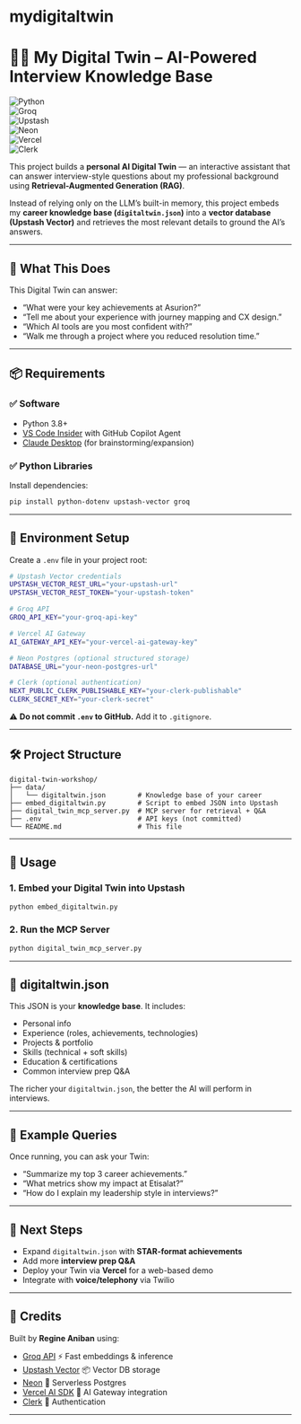 # mydigitaltwin
# 🧑‍💻 My Digital Twin – AI-Powered Interview Knowledge Base

![Python](https://img.shields.io/badge/python-3.8+-blue?logo=python)  
![Groq](https://img.shields.io/badge/Groq-API-orange?logo=lightning)  
![Upstash](https://img.shields.io/badge/Upstash-VectorDB-green?logo=upstash)  
![Neon](https://img.shields.io/badge/Neon-Postgres-blueviolet?logo=postgresql)  
![Vercel](https://img.shields.io/badge/Vercel-AI%20SDK-black?logo=vercel)  
![Clerk](https://img.shields.io/badge/Clerk-Auth-lightgrey?logo=clerk)  

This project builds a **personal AI Digital Twin** — an interactive assistant that can answer interview-style questions about my professional background using **Retrieval-Augmented Generation (RAG)**.

Instead of relying only on the LLM’s built-in memory, this project embeds my **career knowledge base (`digitaltwin.json`)** into a **vector database (Upstash Vector)** and retrieves the most relevant details to ground the AI’s answers.

---

## 🎯 What This Does

This Digital Twin can answer:

- “What were your key achievements at Asurion?”  
- “Tell me about your experience with journey mapping and CX design.”  
- “Which AI tools are you most confident with?”  
- “Walk me through a project where you reduced resolution time.”  

---

## 📦 Requirements

### ✅ Software
- Python 3.8+  
- [VS Code Insider](https://code.visualstudio.com/insiders/) with GitHub Copilot Agent  
- [Claude Desktop](https://claude.ai/) (for brainstorming/expansion)  

### ✅ Python Libraries
Install dependencies:

```bash
pip install python-dotenv upstash-vector groq
```

---

## 🔑 Environment Setup

Create a `.env` file in your project root:

```bash
# Upstash Vector credentials
UPSTASH_VECTOR_REST_URL="your-upstash-url"
UPSTASH_VECTOR_REST_TOKEN="your-upstash-token"

# Groq API
GROQ_API_KEY="your-groq-api-key"

# Vercel AI Gateway
AI_GATEWAY_API_KEY="your-vercel-ai-gateway-key"

# Neon Postgres (optional structured storage)
DATABASE_URL="your-neon-postgres-url"

# Clerk (optional authentication)
NEXT_PUBLIC_CLERK_PUBLISHABLE_KEY="your-clerk-publishable"
CLERK_SECRET_KEY="your-clerk-secret"
```

⚠️ **Do not commit `.env` to GitHub.** Add it to `.gitignore`.

---

## 🛠️ Project Structure

```
digital-twin-workshop/
├── data/
│   └── digitaltwin.json        # Knowledge base of your career
├── embed_digitaltwin.py        # Script to embed JSON into Upstash
├── digital_twin_mcp_server.py  # MCP server for retrieval + Q&A
├── .env                        # API keys (not committed)
└── README.md                   # This file
```

---

## 🚀 Usage

### 1. Embed your Digital Twin into Upstash
```bash
python embed_digitaltwin.py
```

### 2. Run the MCP Server
```bash
python digital_twin_mcp_server.py
```

---

## 📁 digitaltwin.json

This JSON is your **knowledge base**. It includes:

- Personal info  
- Experience (roles, achievements, technologies)  
- Projects & portfolio  
- Skills (technical + soft skills)  
- Education & certifications  
- Common interview prep Q&A  

The richer your `digitaltwin.json`, the better the AI will perform in interviews.

---

## 🧠 Example Queries

Once running, you can ask your Twin:

- “Summarize my top 3 career achievements.”  
- “What metrics show my impact at Etisalat?”  
- “How do I explain my leadership style in interviews?”  

---

## 🚀 Next Steps

- Expand `digitaltwin.json` with **STAR-format achievements**  
- Add more **interview prep Q&A**  
- Deploy your Twin via **Vercel** for a web-based demo  
- Integrate with **voice/telephony** via Twilio  

---

## 🙌 Credits

Built by **Regine Aniban** using:

- [Groq API](https://console.groq.com) ⚡ Fast embeddings & inference  
- [Upstash Vector](https://upstash.com/vector) 📦 Vector DB storage  
- [Neon](https://neon.tech) 🐘 Serverless Postgres  
- [Vercel AI SDK](https://vercel.com/ai) 🔗 AI Gateway integration  
- [Clerk](https://clerk.com) 🔐 Authentication  

---
